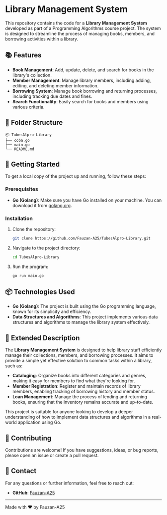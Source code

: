 # Library Management System

This repository contains the code for a **Library Management System** developed as part of a Programming Algorithms course project. The system is designed to streamline the process of managing books, members, and borrowing activities within a library.

## 📚 Features

- **Book Management**: Add, update, delete, and search for books in the library's collection.
- **Member Management**: Manage library members, including adding, editing, and deleting member information.
- **Borrowing System**: Manage book borrowing and returning processes, including tracking due dates and fines.
- **Search Functionality**: Easily search for books and members using various criteria.

## 📂 Folder Structure

```
📦 TubesAlpro-Library
├── coba.go
├── main.go
└── README.md
```

## 🚀 Getting Started

To get a local copy of the project up and running, follow these steps:

### Prerequisites

- **Go (Golang)**: Make sure you have Go installed on your machine. You can download it from [golang.org](https://golang.org/).

### Installation

1. Clone the repository:
   ```bash
   git clone https://github.com/Fauzan-A25/TubesAlpro-Library.git
   ```
2. Navigate to the project directory:
   ```bash
   cd TubesAlpro-Library
   ```
3. Run the program:
   ```bash
   go run main.go
   ```

## 📦 Technologies Used

- **Go (Golang)**: The project is built using the Go programming language, known for its simplicity and efficiency.
- **Data Structures and Algorithms**: This project implements various data structures and algorithms to manage the library system effectively.

## 📖 Extended Description

The **Library Management System** is designed to help library staff efficiently manage their collections, members, and borrowing processes. It aims to provide a simple yet effective solution to common tasks within a library, such as:

- **Cataloging**: Organize books into different categories and genres, making it easy for members to find what they're looking for.
- **Member Registration**: Register and maintain records of library members, enabling tracking of borrowing history and member status.
- **Loan Management**: Manage the process of lending and returning books, ensuring that the inventory remains accurate and up-to-date.

This project is suitable for anyone looking to develop a deeper understanding of how to implement data structures and algorithms in a real-world application using Go.

## 🤝 Contributing

Contributions are welcome! If you have suggestions, ideas, or bug reports, please open an issue or create a pull request.

## 📧 Contact

For any questions or further information, feel free to reach out:

- **GitHub**: [Fauzan-A25](https://github.com/Fauzan-A25)

---

Made with ❤️ by Fauzan-A25
